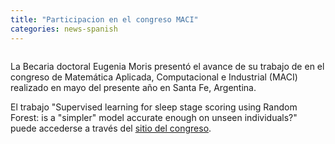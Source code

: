 ```yaml
---
title: "Participacion en el congreso MACI"
categories: news-spanish
---
```


<div class="image-post-container">
    <img src="CMBBE.jpg" title="" />
</div>

La Becaria doctoral Eugenia Moris presentó el avance de su trabajo de en el congreso de Matemática Aplicada, Computacional e Industrial (MACI) realizado en mayo del presente año en Santa Fe, Argentina.

El trabajo "Supervised learning for sleep stage scoring using Random Forest: is a "simpler" model accurate enough on unseen individuals?" puede accederse a través del [sitio del congreso](https://asamaci.org.ar/wp-content/uploads/2021/07/MACI-Vol-8-2021.pdf).